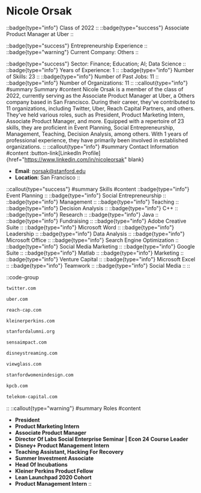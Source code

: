 # Nicole Orsak
::badge{type="info"}
Class of 2022
::
::badge{type="success"}
Associate Product Manager at Uber
::

::badge{type="success"}
Entrepreneurship Experience
::
::badge{type="warning"}
Current Company: Others
::

::badge{type="success"}
Sector: Finance; Education; AI; Data Science
::
::badge{type="info"}
Years of Experience: 1
::
::badge{type="info"}
Number of Skills: 23
::
::badge{type="info"}
Number of Past Jobs: 11
::
::badge{type="info"}
Number of Organizations: 11
::
::callout{type="info"}
#summary
Summary
#content
Nicole Orsak is a member of the class of 2022, currently serving as the Associate Product Manager at Uber, a Others company based in San Francisco. During their career, they've contributed to 11 organizations, including Twitter, Uber, Reach Capital Partners, and others. They've held various roles, such as President, Product Marketing Intern, Associate Product Manager, and more. Equipped with a repertoire of 23 skills, they are proficient in Event Planning, Social Entrepreneurship, Management, Teaching, Decision Analysis, among others.  With 1 years of professional experience, they have primarily been involved in established organizations.
::
::callout{type="info"}
#summary
Contact Information
#content
:button-link[LinkedIn Profile]{href="https://www.linkedin.com/in/nicoleorsak" blank}
- **Email**: norsak@stanford.edu
- **Location**: San Francisco
::

::callout{type="success"}
#summary
Skills
#content
::badge{type="info"}
Event Planning
::
::badge{type="info"}
Social Entrepreneurship
::
::badge{type="info"}
Management
::
::badge{type="info"}
Teaching
::
::badge{type="info"}
Decision Analysis
::
::badge{type="info"}
C++
::
::badge{type="info"}
Research
::
::badge{type="info"}
Java
::
::badge{type="info"}
Fundraising
::
::badge{type="info"}
Adobe Creative Suite
::
::badge{type="info"}
Microsoft Word
::
::badge{type="info"}
Leadership
::
::badge{type="info"}
Data Analysis
::
::badge{type="info"}
Microsoft Office
::
::badge{type="info"}
Search Engine Optimization
::
::badge{type="info"}
Social Media Marketing
::
::badge{type="info"}
Google Suite
::
::badge{type="info"}
Matlab
::
::badge{type="info"}
Marketing
::
::badge{type="info"}
Venture Capital
::
::badge{type="info"}
Microsoft Excel
::
::badge{type="info"}
Teamwork
::
::badge{type="info"}
Social Media
::
::

::code-group
```bash [Twitter]
twitter.com
```
```bash [Uber]
uber.com
```
```bash [Reach Capital Partners]
reach-cap.com
```
```bash [KPCB]
kleinerperkins.com
```
```bash [Standford Alumni]
stanfordalumni.org
```
```bash [SENSA]
sensaimpact.com
```
```bash [Disney Streaming Services]
disneystreaming.com
```
```bash [View]
viewglass.com
```
```bash [Stanford Women in Design]
stanfordwomenindesign.com
```
```bash [Kleiner Perkins Caufield & Byers]
kpcb.com
```
```bash [Deutsche Telekom Capital Partners]
telekom-capital.com
```
::
::callout{type="warning"}
#summary
Roles
#content
- **President**
- **Product Marketing Intern**
- **Associate Product Manager**
- **Director Of Labs Social Enterprise Seminar | Econ 24 Course Leader**
- **Disney+ Product Management Intern**
- **Teaching Assistant, Hacking For Recovery**
- **Summer Investment Associate**
- **Head Of Incubations**
- **Kleiner Perkins Product Fellow**
- **Lean Launchpad 2020 Cohort**
- **Product Management Intern**
::

